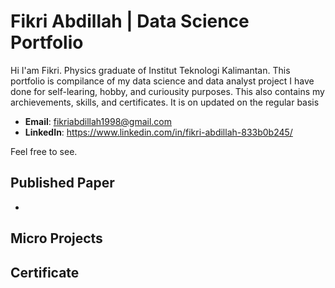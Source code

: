 # Fikri Abdillah | Data Science Portfolio

Hi
I'am Fikri. Physics graduate of Institut Teknologi Kalimantan. This portfolio is compilance of my data science and data analyst project I have done for self-learing, hobby, and curiousity purposes. This also contains my archievements, skills, and certificates. It is on updated on the regular basis

- **Email**: fikriabdillah1998@gmail.com
- **LinkedIn**: https://www.linkedin.com/in/fikri-abdillah-833b0b245/

Feel free to see.

## Published Paper

- 

## Micro Projects

## Certificate

